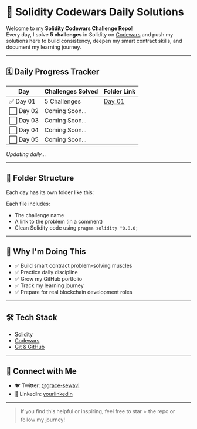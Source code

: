 # 🧠 Solidity Codewars Daily Solutions

Welcome to my **Solidity Codewars Challenge Repo**!  
Every day, I solve **5 challenges** in Solidity on [Codewars](https://www.codewars.com/) and push my solutions here to build consistency, deepen my smart contract skills, and document my learning journey.

---

## 🗓️ Daily Progress Tracker

| Day | Challenges Solved | Folder Link |
|-----|-------------------|-------------|
| ✅ Day 01 | 5 Challenges | [Day_01](./Day_01) |
| ⬜ Day 02 | Coming Soon... | |
| ⬜ Day 03 | Coming Soon... | |
| ⬜ Day 04 | Coming Soon... | |
| ⬜ Day 05 | Coming Soon... | |

_Updating daily..._

---

## 📂 Folder Structure

Each day has its own folder like this:

Each file includes:
- The challenge name
- A link to the problem (in a comment)
- Clean Solidity code using `pragma solidity ^0.8.0;`

---

## 🚀 Why I'm Doing This

- ✅ Build smart contract problem-solving muscles
- ✅ Practice daily discipline
- ✅ Grow my GitHub portfolio
- ✅ Track my learning journey
- ✅ Prepare for real blockchain development roles

---

## 🛠️ Tech Stack

- [Solidity](https://docs.soliditylang.org/)
- [Codewars](https://www.codewars.com/)
- [Git & GitHub](https://github.com/)

---

## 🤝 Connect with Me

- 🐦 Twitter: [@grace-sewavi](https://twitter.com/grace-sewavi)
- 💼 LinkedIn: [yourlinkedin](https://linkedin.com/in/grace-sewavi)


---

> If you find this helpful or inspiring, feel free to star ⭐ the repo or follow my journey!



